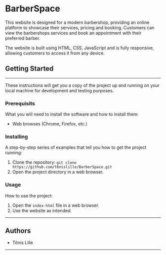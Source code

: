 # BarberSpace

This website is designed for a modern barbershop, providing an online platform to showcase their services, pricing and booking. Customers can view the barbershops services and book an appointment with their preferred barber. 

The website is built using HTML, CSS, JavaScript and is fully responsive, allowing customers to access it from any device.

## Getting Started
***
These instructions will get you a copy of the project up and running on your local machine for development and testing purposes.

### Prerequisits
What you will need to install the software and how to install them:

- Web browses (Chrome, Firefox, etc.)


### Installing
A step-by-step series of examples that tell you how to get the project running:
1. Clone the repository: `git clone https://github.com/t6nislille/BarberSpace.git`
2. Open the project directory in a web browser.

### Usage
How to use the project:
1. Open the `index-html` file in a web browser.
2. Use the website as intended.

***
## Authors
- Tõnis Lille

***
